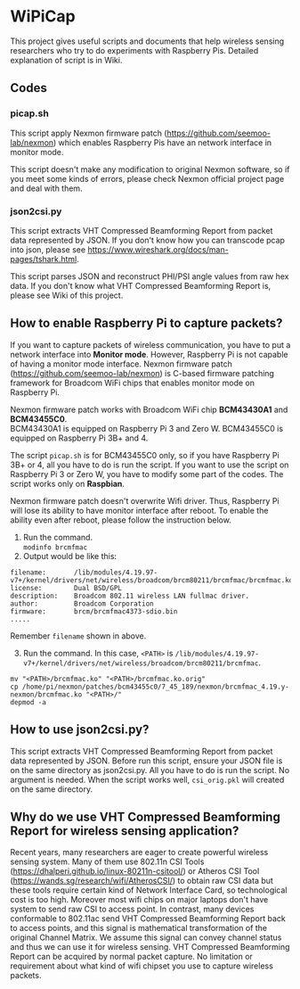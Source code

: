 # WiPiCap
This project gives useful scripts and documents that help wireless sensing researchers who try to do experiments with Raspberry Pis.
Detailed explanation of script is in Wiki.

## Codes
### picap.sh
This script apply Nexmon firmware patch (https://github.com/seemoo-lab/nexmon) which enables Raspberry Pis have an network interface in monitor mode.

This script doesn't make any modification to original Nexmon software, so if you meet some kinds of errors, please check Nexmon official project page and deal with them.

### json2csi.py
This script extracts VHT Compressed Beamforming Report from packet data represented by JSON.
If you don't know how you can transcode pcap into json, please see https://www.wireshark.org/docs/man-pages/tshark.html.

This script parses JSON and reconstruct PHI/PSI angle values from raw hex data.
If you don't know what VHT Compressed Beamforming Report is, please see Wiki of this project.

## How to enable Raspberry Pi to capture packets?
If you want to capture packets of wireless communication, you have to put a network interface into **Monitor mode**.  However, Raspberry Pi is not capable of having a monitor mode interface.  Nexmon firmware patch (https://github.com/seemoo-lab/nexmon) is C-based firmware patching framework for Broadcom WiFi chips that enables monitor mode on Raspberry Pi.

Nexmon firmware patch works with Broadcom WiFi chip **BCM43430A1** and **BCM43455C0**.  <br>BCM43430A1 is equipped on Raspberry Pi 3 and Zero W.  BCM43455C0 is equipped on Raspberry Pi 3B+ and 4.

The script `picap.sh` is for BCM43455C0 only, so if you have Raspberry Pi 3B+ or 4, all you have to do is run the script.  If you want to use the script on Raspberry Pi 3 or Zero W, you have to modify some part of the codes.  The script works only on **Raspbian**.

Nexmon firmware patch doesn't overwrite Wifi driver.  Thus, Raspberry Pi will lose its ability to have monitor interface after reboot.  To enable the ability even after reboot, please follow the instruction below.

1. Run the command.  
`modinfo brcmfmac`
2. Output would be like this:  
```
filename:       /lib/modules/4.19.97-v7+/kernel/drivers/net/wireless/broadcom/brcm80211/brcmfmac/brcmfmac.ko
license:        Dual BSD/GPL
description:    Broadcom 802.11 wireless LAN fullmac driver.
author:         Broadcom Corporation
firmware:       brcm/brcmfmac4373-sdio.bin
.....
```
Remember `filename` shown in above.

3. Run the command.  In this case, `<PATH>` is `/lib/modules/4.19.97-v7+/kernel/drivers/net/wireless/broadcom/brcm80211/brcmfmac`.
```
mv "<PATH>/brcmfmac.ko" "<PATH>/brcmfmac.ko.orig"
cp /home/pi/nexmon/patches/bcm43455c0/7_45_189/nexmon/brcmfmac_4.19.y-nexmon/brcmfmac.ko "<PATH>/"
depmod -a
```

## How to use json2csi.py?
This script extracts VHT Compressed Beamforming Report from packet data represented by JSON.  Before run this script, ensure your JSON file is on the same directory as json2csi.py.  All you have to do is run the script.  No argument is needed.  When the script works well, `csi_orig.pkl` will created on the same directory.

## Why do we use VHT Compressed Beamforming Report for wireless sensing application?
Recent years, many researchers are eager to create powerful wireless sensing system.  Many of them use 802.11n CSI Tools (https://dhalperi.github.io/linux-80211n-csitool/) or Atheros CSI Tool (https://wands.sg/research/wifi/AtherosCSI/) to obtain raw CSI data but these tools require certain kind of Network Interface Card, so technological cost is too high.  Moreover most wifi chips on major laptops don't have system to send raw CSI to access point.
In contrast, many devices conformable to 802.11ac send VHT Compressed Beamforming Report back to access points, and this signal is mathematical transformation of the original Channel Matrix.  We assume this signal can convey channel status and thus we can use it for wireless sensing.  VHT Compressed Beamforming Report can be acquired by normal packet capture.  No limitation or requirement about what kind of wifi chipset you use to capture wireless packets.
